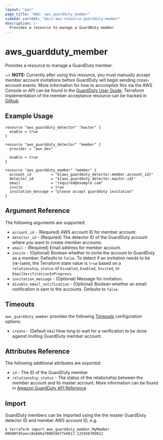 ```yaml
---
layout: "aws"
page_title: "AWS: aws_guardduty_member"
sidebar_current: "docs-aws-resource-guardduty-member"
description: |-
  Provides a resource to manage a GuardDuty member
---
```


# aws_guardduty_member

Provides a resource to manage a GuardDuty member.

~> **NOTE:** Currently after using this resource, you must manually accept member account invitations before GuardDuty will begin sending cross-account events. More information for how to accomplish this via the AWS Console or API can be found in the [GuardDuty User Guide](https://docs.aws.amazon.com/guardduty/latest/ug/guardduty_accounts.html). Terraform implementation of the member acceptance resource can be tracked in [Github](https://github.com/terraform-providers/terraform-provider-aws/issues/2489).

## Example Usage

```hcl
resource "aws_guardduty_detector" "master" {
  enable = true
}

resource "aws_guardduty_detector" "member" {
  provider = "aws.dev"

  enable = true
}

resource "aws_guardduty_member" "member" {
  account_id         = "${aws_guardduty_detector.member.account_id}"
  detector_id        = "${aws_guardduty_detector.master.id}"
  email              = "required@example.com"
  invite             = true
  invitation_message = "please accept guardduty invitation"
}
```

## Argument Reference

The following arguments are supported:

* `account_id` - (Required) AWS account ID for member account.
* `detector_id` - (Required) The detector ID of the GuardDuty account where you want to create member accounts.
* `email` - (Required) Email address for member account.
* `invite` - (Optional) Boolean whether to invite the account to GuardDuty as a member. Defaults to `false`. To detect if an invitation needs to be (re-)sent, the Terraform state value is `true` based on a `relationship_status` of `Disabled`, `Enabled`, `Invited`, or `EmailVerificationInProgress`.
* `invitation_message` - (Optional) Message for invitation.
* `disable_email_notification` - (Optional) Boolean whether an email notification is sent to the accounts. Defaults to `false`.

## Timeouts

`aws_guardduty_member` provides the following [Timeouts](/docs/configuration/resources.html#timeouts)
configuration options:

- `create` - (Default `60s`) How long to wait for a verification to be done against inviting GuardDuty member account.


## Attributes Reference

The following additional attributes are exported:

* `id` - The ID of the GuardDuty member
* `relationship_status` - The status of the relationship between the member account and its master account. More information can be found in [Amazon GuardDuty API Reference](https://docs.aws.amazon.com/guardduty/latest/ug/get-members.html).

## Import

GuardDuty members can be imported using the the master GuardDuty detector ID and member AWS account ID, e.g.

```
$ terraform import aws_guardduty_member.MyMember 00b00fd5aecc0ab60a708659477e9617:123456789012
```
